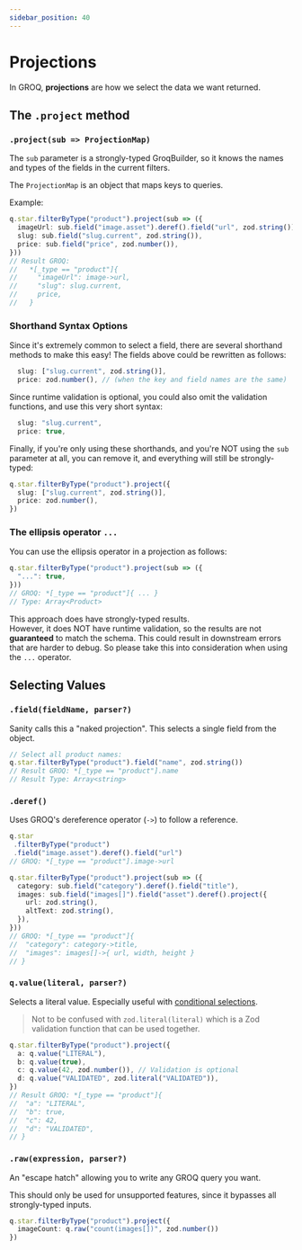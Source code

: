 ```yaml
---
sidebar_position: 40
---
```


# Projections

In GROQ, **projections** are how we select the data we want returned.

## The `.project` method

### `.project(sub => ProjectionMap)`

The `sub` parameter is a strongly-typed GroqBuilder, so it knows the names and types of the fields in the current filters.

The `ProjectionMap` is an object that maps keys to queries.

Example:

```ts
q.star.filterByType("product").project(sub => ({
  imageUrl: sub.field("image.asset").deref().field("url", zod.string()),
  slug: sub.field("slug.current", zod.string()),
  price: sub.field("price", zod.number()),
}))
// Result GROQ: 
//   *[_type == "product"]{
//     "imageUrl": image->url,
//     "slug": slug.current,
//     price,
//   }
```

### Shorthand Syntax Options

Since it's extremely common to select a field, there are several shorthand methods to make this easy!  The fields above could be rewritten as follows:

```ts
  slug: ["slug.current", zod.string()],
  price: zod.number(), // (when the key and field names are the same)
```

Since runtime validation is optional, you could also omit the validation functions, and use this very short syntax:
```ts
  slug: "slug.current",
  price: true,
```

Finally, if you're only using these shorthands, and you're NOT using the `sub` parameter at all, you can remove it, and everything will still be strongly-typed:
```ts
q.star.filterByType("product").project({
  slug: ["slug.current", zod.string()],
  price: zod.number(), 
})
```

### The ellipsis operator `...`

You can use the ellipsis operator in a projection as follows:

```ts
q.star.filterByType("product").project(sub => ({
  "...": true,
}))
// GROQ: *[_type == "product"]{ ... }
// Type: Array<Product>
```

This approach does have strongly-typed results.  
However, it does NOT have runtime validation, so the results are not **guaranteed** to match the schema.  This could result in downstream errors that are harder to debug.  So please take this into consideration when using the `...` operator.

## Selecting Values

### `.field(fieldName, parser?)`

Sanity calls this a "naked projection". This selects a single field from the object.

```ts
// Select all product names:
q.star.filterByType("product").field("name", zod.string())
// Result GROQ: *[_type == "product"].name
// Result Type: Array<string>
```

### `.deref()`

Uses GROQ's dereference operator (`->`) to follow a reference.

```ts
q.star
 .filterByType("product")
 .field("image.asset").deref().field("url")
// GROQ: *[_type == "product"].image->url
```

```ts
q.star.filterByType("product").project(sub => ({
  category: sub.field("category").deref().field("title"),
  images: sub.field("images[]").field("asset").deref().project({
    url: zod.string(),
    altText: zod.string(),
  }),
}))
// GROQ: *[_type == "product"]{
//  "category": category->title,
//  "images": images[]->{ url, width, height }
// }
```

### `q.value(literal, parser?)`

Selects a literal value. Especially useful with [conditional selections](./conditionals).

> Not to be confused with `zod.literal(literal)` which is a Zod validation function that can be used together.

```ts
q.star.filterByType("product").project({
  a: q.value("LITERAL"),
  b: q.value(true),
  c: q.value(42, zod.number()), // Validation is optional
  d: q.value("VALIDATED", zod.literal("VALIDATED")),
})
// Result GROQ: *[_type == "product"]{
//  "a": "LITERAL",
//  "b": true,
//  "c": 42,
//  "d": "VALIDATED",
// }
```


### `.raw(expression, parser?)`

An "escape hatch" allowing you to write any GROQ query you want.

This should only be used for unsupported features, since it bypasses all strongly-typed inputs.

```ts
q.star.filterByType("product").project({
  imageCount: q.raw("count(images[])", zod.number())
})
```
